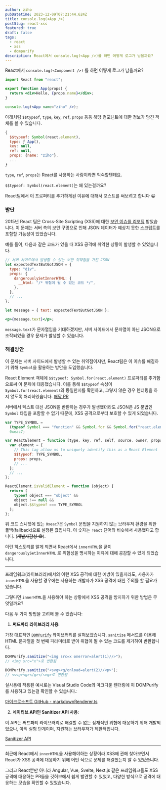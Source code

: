 ```yaml
---
author: ziho
pubDatetime: 2023-12-09T07:21:44.624Z
title: console.log(<App />)
postSlug: react-xss
featured: true
draft: false
tags:
  - react
  - xss
  - dompurify
description: React에서 console.log(<App />)를 하면 어떻게 로그가 남을까요?
---
```


React에서 `console.log(<Component />)` 를 하면 어떻게 로그가 남을까요?

```jsx
import React from "react";

export function App(props) {
  return <div>Hello, {props.name}</div>;
}

console.log(<App name="ziho" />);
```

아래처럼 `$$typeof`, `type`, `key`, `ref`, `props` 등등 해당 컴포넌트에 대한 정보가 담긴 객체를 볼 수 있습니다.

```js {2}
{
  $$typeof: Symbol(react.element),
  type: ƒ App(),
  key: null,
  ref: null,
  props: {name: "ziho"},
  ...
}
```

`type`, `ref`, `props`는 React를 사용하는 사람이라면 익숙할텐데요.

`$$typeof: Symbol(react.element)`는 왜 있는걸까요?

React팀에서 이 프로퍼티를 추가하게된 이유에 대해서 포스트를 써보려고 합니다 😀

### 발단

2015년 React 팀은 Cross-Site Scripting (XSS)에 대한 [보안 이슈를 리포팅](http://danlec.com/blog/xss-via-a-spoofed-react-element) 받았습니다.
이 문제는 서버 측의 보안 구멍으로 인해 JSON 데이터가 예상치 못한 스크립트를 포함할 가능성이 있었습니다.

예를 들어, 다음과 같은 코드가 있을 때 XSS 공격에 취약한 상황이 발생할 수 있었습니다.

```jsx
// 서버 사이드에서 발생할 수 있는 보안 취약점을 가진 JSON
let expectedTextButGotJSON = {
  type: "div",
  props: {
    dangerouslySetInnerHTML: {
      __html: "/* 위협이 될 수 있는 코드 */",
    },
  },
  // ...
};

let message = { text: expectedTextButGotJSON };

<p>{message.text}</p>;
```

`message.text`가 문자열임을 기대하겠지만, 서버 사이드에서 문자열이 아닌 JSON으로 조작되었을 경우 문제가 발생할 수 있습니다.

### 해결방안

이 문제는 서버 사이드에서 발생할 수 있는 취약점이지만, React팀은 이 이슈를 해결하기 위해 `Symbol`을 활용하는 방안을 도입했습니다.

React Element 객체에 `$$typeof: Symbol.for(react.element)` 프로퍼티를 추가함으로써 이 문제에 대응했습니다.
이를 통해 `$$typeof` 속성이 `Symbol.for(react.element)`와 동일한지를 확인하고, 그렇지 않은 경우 렌더링을 하지 않도록 처리하였습니다.
[해당 PR](https://github.com/facebook/react/pull/4832)

서버에서 텍스트 대신 JSON을 반환하는 경우가 발생했더라도 JSON은 JS 문법인 `Symbol` 타입을 포함할 수 없기 때문에, XSS 공격으로부터 보호할 수 있게 되었습니다.

```js /Symbol.for("react.element")/ /0xeac7/
var TYPE_SYMBOL =
  (typeof Symbol === "function" && Symbol.for && Symbol.for("react.element")) ||
  0xeac7;

var ReactElement = function (type, key, ref, self, source, owner, props) {
  var element = {
    // This tag allow us to uniquely identify this as a React Element
    $$typeof: TYPE_SYMBOL,
    props: props,
    // ...
  };
  // ...
};

ReactElement.isValidElement = function (object) {
  return (
    typeof object === "object" &&
    object !== null &&
    object.$$typeof === TYPE_SYMBOL
  );
};
```

위 코드 스니펫에 있는 `0xeac7`은 `Symbol` 문법을 지원하지 않는 브라우저 환경을 위한 폴백(fallback)으로 설정된 값입니다.
이 숫자는 `react` 단어와 비슷해서 사용했다고 합니다. (~~개발자감성 😁~~).

이런 히스토리를 알게 되면서 React에서 `innerHTML`을 굳이 `dangerouslySetInnerHTML` 로 위험성을 명시하는 이유에 대해 공감할 수 있게 되었습니다.

---

프레임워크(라이브러리)에서의 이런 XSS 공격에 대한 예방이 있을지라도, 사용자가 `innerHTML`을 사용할 경우에는 사용하는 개발자가 XSS 공격에 대한 주의를 할 필요가 있습니다.

그렇다면 `innerHTML`을 사용해야 하는 상황에서 XSS 공격을 방지하기 위한 방법은 무엇일까요?

다음 두 가지 방법을 고려해 볼 수 있습니다:

1. **써드파티 라이브러리 사용**:

가장 대표적인 [`DOMPurify`](https://github.com/cure53/DOMPurify) 라이브러리를 살펴보겠습니다. `sanitize` 메서드를 이용해 HTML 문자열을 첫 번째 파라미터로 받아 위협이 될 수 있는 코드를 제거하여 반환합니다.

```js
DOMPurify.sanitize("<img src=x onerror=alert(1)//>");
// <img src="x">로 변환됨

DOMPurify.sanitize("<svg><g/onload=alert(2)//<p>");
// <svg><g></g></svg>로 변환됨
```

실사용에 적용된 예시로는 Visual Studio Code의 마크다운 렌더링에 이 DOMPurify를 사용하고 있는걸 확인할 수 있습니다.:

[마이크로소프트 GitHub - markdownRenderer.ts](https://github.com/microsoft/vscode/blob/4b9608ccceba9fee3d5ceb5f76e0b728d7a05068/src/vs/base/browser/markdownRenderer.ts#L5)

2. **네이티브 API인 Sanitizer API 사용**:

이 API는 써드파티 라이브러리로 해결할 수 없는 잠재적인 위협에 대응하기 위해 개발되었으나, 아직 실험 단계이며, 지원하는 브라우저가 제한적입니다.

[Sanitizer API](https://wicg.github.io/sanitizer-api/)

---

최근에 React에서 `innerHTML`을 사용해야하는 상황이라 XSS에 관해 찾아보면서 React가 XSS 공격에 대응하기 위해 어떤 식으로 문제를 해결했는지 알 수 있었습니다.

그리고 React뿐만 아니라 Angular, Vue, Svelte, Next.js 같은 프레임워크들도 XSS 공격에 대응하는 PR들을 깃허브에서 쉽게 발견할 수 있었고, 다양한 방식으로 공격에 대응하는 모습을 확인할 수 있었습니다.
